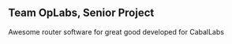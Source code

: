 Team OpLabs, Senior Project
---------------------------

Awesome router software for great good developed for
CabalLabs
